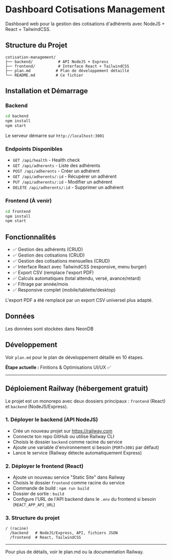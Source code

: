 # Dashboard Cotisations Management

Dashboard web pour la gestion des cotisations d'adhérents avec NodeJS + React + TailwindCSS.

## Structure du Projet

```
cotisation-management/
├── backend/           # API NodeJS + Express
├── frontend/          # Interface React + TailwindCSS
├── plan.md           # Plan de développement détaillé
└── README.md         # Ce fichier
```

## Installation et Démarrage

### Backend

```bash
cd backend
npm install
npm start
```

Le serveur démarre sur `http://localhost:3001`

### Endpoints Disponibles

- `GET /api/health` - Health check
- `GET /api/adherents` - Liste des adhérents
- `POST /api/adherents` - Créer un adhérent
- `GET /api/adherents/:id` - Récupérer un adhérent
- `PUT /api/adherents/:id` - Modifier un adhérent
- `DELETE /api/adherents/:id` - Supprimer un adhérent

### Frontend (À venir)

```bash
cd frontend
npm install
npm start
```

## Fonctionnalités

- ✅ Gestion des adhérents (CRUD)
- ✅ Gestion des cotisations (CRUD)
- ✅ Gestion des cotisations mensuelles (CRUD)
- ✅ Interface React avec TailwindCSS (responsive, menu burger)
- ✅ Export CSV (remplace l'export PDF)
- ✅ Calculs automatiques (total attendu, versé, avance/retard)
- ✅ Filtrage par année/mois
- ✅ Responsive complet (mobile/tablette/desktop)

L'export PDF a été remplacé par un export CSV universel plus adapté.

## Données

Les données sont stockées dans NeonDB

## Développement

Voir `plan.md` pour le plan de développement détaillé en 10 étapes.

**Étape actuelle :** Finitions & Optimisations UI/UX ✅

---

## Déploiement Railway (hébergement gratuit)

Le projet est un monorepo avec deux dossiers principaux : `frontend` (React) et `backend` (NodeJS/Express).

### 1. Déployer le backend (API NodeJS)
- Crée un nouveau projet sur https://railway.com
- Connecte ton repo GitHub ou utilise Railway CLI
- Choisis le dossier `backend` comme racine du service
- Ajoute une variable d'environnement si besoin (`PORT=3001` par défaut)
- Lance le service (Railway détecte automatiquement Express)

### 2. Déployer le frontend (React)
- Ajoute un nouveau service "Static Site" dans Railway
- Choisis le dossier `frontend` comme racine du service
- Commande de build : `npm run build`
- Dossier de sortie : `build`
- Configure l'URL de l'API backend dans le `.env` du frontend si besoin (`REACT_APP_API_URL`)

### 3. Structure du projet
```
/ (racine)
  /backend   # NodeJS/Express, API, fichiers JSON
  /frontend  # React, TailwindCSS
```

---

Pour plus de détails, voir le plan.md ou la documentation Railway.
